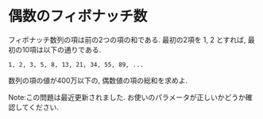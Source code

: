 # 偶数のフィボナッチ数

フィボナッチ数列の項は前の2つの項の和である. 最初の2項を 1, 2 とすれば, 最初の10項は以下の通りである.

```
1, 2, 3, 5, 8, 13, 21, 34, 55, 89, ...
```

数列の項の値が400万以下の, 偶数値の項の総和を求めよ.

Note:この問題は最近更新されました. お使いのパラメータが正しいかどうか確認してください.
